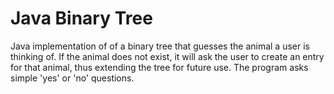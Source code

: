 # Java Binary Tree
Java implementation of of a binary tree that guesses the animal a user is thinking of. If the animal does not exist, it will ask the user to create an entry for that animal, thus extending the tree for future use. The program asks simple 'yes' or 'no' questions.
